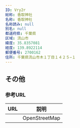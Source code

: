 ```yaml
---
ID: Vry2r
総称: 香取神社
名称: 香取神社
名称読み: null
別名: null
都道府県: 千葉県
区域: 流山市
緯度: 35.8357081
経度: 139.8922114
郵便番号: 2700162
住所: 千葉県流山市木１丁目１４２５−１
---
```


## その他

### 参考URL

| URL | 説明          |
| --- | ------------- |
|     | OpenStreetMap |
